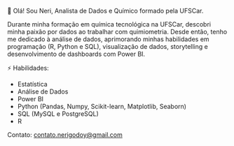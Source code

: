 👋 Olá! Sou Neri, Analista de Dados e Químico formado pela UFSCar.

Durante minha formação em química tecnológica na UFSCar, descobri minha paixão por dados ao trabalhar com quimiometria. Desde então, tenho me dedicado à análise de dados, aprimorando minhas habilidades em programação (R, Python e SQL), visualização de dados, storytelling e desenvolvimento de dashboards com Power BI.

⚡ Habilidades:
- Estatística
- Análise de Dados
- Power BI
- Python (Pandas, Numpy, Scikit-learn, Matplotlib, Seaborn)
- SQL (MySQL e PostgreSQL)
- R

Contato: contato.nerigodoy@gmail.com
